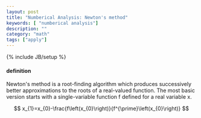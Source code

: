 ```yaml
---
layout: post
title: "Numberical Analysis: Newton's method"
keywords: [ "numberical analysis"]
description: ""
category: "math"
tags: ["apply"]
---
```

{% include JB/setup %}

#### definition
Newton's method is a root-finding algorithm which produces successively better approximations to the roots of a real-valued function.
The most basic version starts with a single-variable function f defined for a real variable x. <br />


$$
x_{1}=x_{0}-\frac{f\left(x_{0}\right)}{f^{\prime}\left(x_{0}\right)}
$$








